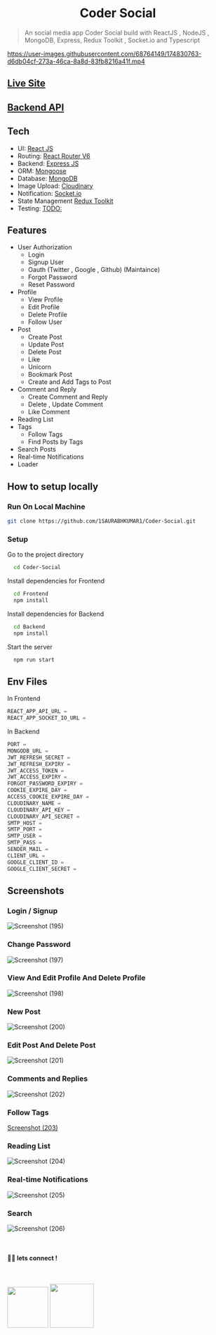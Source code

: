 <h1 align="center">
  <br>
  <b>Coder Social</b>
  <br>
</h1>


> An social media app Coder Social build with ReactJS , NodeJS , MongoDB, Express, Redux Toolkit , Socket.io and Typescript



https://user-images.githubusercontent.com/68764149/174830763-d6db04cf-273a-46ca-8a8d-83fb8216a41f.mp4

## [Live Site](https://coder-social.vercel.app)

## [Backend API](https://coder-social.onrender.com)

## Tech

-   UI: [React JS](https://reactjs.org/)
-   Routing: [React Router V6](https://reactrouter.com)
-   Backend: [Express JS](https://expressjs.com)
-   ORM: [Mongoose](https://mongoosejs.com/)
-   Database: [MongoDB](https://www.mongodb.com/)
-   Image Upload: [Cloudinary](https://cloudinary.com/)
-   Notification: [Socket.io](https://socket.io/)
-   State Management [Redux Toolkit](https://redux-toolkit.js.org)
-   Testing: [TODO:](z)

## Features

-   User Authorization
    -   Login
    -   Signup User
    -   Oauth (Twitter , Google , Github) (Maintaince)
    -   Forgot Password
    -   Reset Password
-   Profile
    -   View Profile
    -   Edit Profile
    -   Delete Profile
    -   Follow User
-   Post
    -   Create Post
    -   Update Post
    -   Delete Post
    -   Like
    -   Unicorn
    -   Bookmark Post
    -   Create and Add Tags to Post
-   Comment and Reply
    -   Create Comment and Reply
    -   Delete , Update Comment
    -   Like Comment
-   Reading List
-   Tags
    -   Follow Tags
    -   Find Posts by Tags
-   Search Posts
-   Real-time Notifications
-   Loader

## How to setup locally

### Run On Local Machine

```bash
git clone https://github.com/1SAURABHKUMAR1/Coder-Social.git
```

### Setup

Go to the project directory

```bash
  cd Coder-Social
```

Install dependencies for Frontend

```bash
  cd Frontend
  npm install
```

Install dependencies for Backend

```bash
  cd Backend
  npm install
```

Start the server

```bash
  npm run start
```

## Env Files

In Frontend

```js
REACT_APP_API_URL =
REACT_APP_SOCKET_IO_URL =
```

In Backend

```js
PORT =
MONGODB_URL =
JWT_REFRESH_SECRET =
JWT_REFRESH_EXPIRY =
JWT_ACCESS_TOKEN =
JWT_ACCESS_EXPIRY =
FORGOT_PASSWORD_EXPIRY =
COOKIE_EXPIRE_DAY =
ACCESS_COOKIE_EXPIRE_DAY =
CLOUDINARY_NAME =
CLOUDINARY_API_KEY =
CLOUDINARY_API_SECRET =
SMTP_HOST =
SMTP_PORT =
SMTP_USER =
SMTP_PASS =
SENDER_MAIL =
CLIENT_URL =
GOOGLE_CLIENT_ID =
GOOGLE_CLIENT_SECRET =
```

## Screenshots

### Login / Signup

![Screenshot (195)](https://user-images.githubusercontent.com/68764149/172044082-bbe6938d-81c8-4bc2-9b82-0bc07b81cbf7.png)

### Change Password

![Screenshot (197)](https://user-images.githubusercontent.com/68764149/172044125-a9c042c1-592d-4fe5-9b31-7465db6493d1.png)

### View And Edit Profile And Delete Profile

![Screenshot (198)](https://user-images.githubusercontent.com/68764149/172044141-fae4559d-7029-4dca-9094-ee940f522cfc.png)

### New Post

![Screenshot (200)](https://user-images.githubusercontent.com/68764149/172044171-05791ea7-f46b-4606-82f4-568a5f8bbcf0.png)

### Edit Post And Delete Post

![Screenshot (201)](https://user-images.githubusercontent.com/68764149/172044183-7c15ed79-03ee-4f11-843d-b08eb59dfd9c.png)

### Comments and Replies

![Screenshot (202)](https://user-images.githubusercontent.com/68764149/172044271-aaa183a1-81fc-424c-bacf-ff5a9937a234.png)

### Follow Tags

[Screenshot (203)](https://user-images.githubusercontent.com/68764149/172044447-03bb90af-2472-4885-8c34-5c2e9e893ff9.png)

### Reading List

![Screenshot (204)](https://user-images.githubusercontent.com/68764149/172044460-0d8df14f-001a-4ccc-a991-97dffff0c1cb.png)

### Real-time Notifications

![Screenshot (205)](https://user-images.githubusercontent.com/68764149/172044470-59577991-dd3e-4328-b408-202830dc4938.png)

### Search

![Screenshot (206)](https://user-images.githubusercontent.com/68764149/172044482-6e97feda-e636-4cfb-8ebf-0b50c35cd175.png)

<br>

#### 👨‍💻 lets connect !

<br>

<a href="https://www.twitter.com/1SAURABHKUMAR1"><img src="https://img.shields.io/badge/Twitter-1DA1F2?style=for-the-badge&logo=twitter&logoColor=white" width="93px"/></a>
<a href="https://www.linkedin.com/in/1saurabhkumar1/"><img src="https://img.shields.io/badge/LinkedIn-0077B5?style=for-the-badge&logo=linkedin&logoColor=white" width="100px"/></a>
